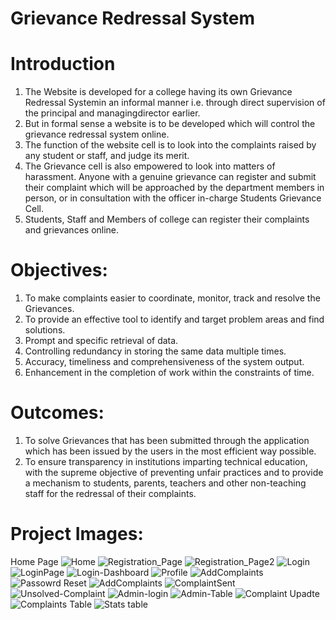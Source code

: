 # Grievance Redressal System

# Introduction
1. The Website is developed for a college having its own Grievance Redressal Systemin an informal manner i.e. through direct supervision of the principal and managingdirector earlier. 
2.  But in formal sense a website is to be developed which will control the grievance redressal system online. 
3.	The function of the website cell is to look into the complaints raised by any student or staff, and judge its merit. 
4.	The Grievance cell is also empowered to look into matters of harassment. Anyone with a genuine grievance can register and submit their complaint which will be approached by the department members in person, or in consultation with the officer in-charge Students Grievance Cell. 
5.	Students, Staff and Members of college can register their complaints and grievances online.

# Objectives:
1.	To make complaints easier to coordinate, monitor, track and resolve the Grievances. 
2.	To provide an effective tool to identify and target problem areas and find solutions.
3.	Prompt and specific retrieval of data.
4.	Controlling redundancy in storing the same data multiple times.
5.	Accuracy, timeliness and comprehensiveness of the system output. 
6.	Enhancement in the completion of work within the constraints of time. 

# Outcomes:
1.	To solve Grievances that has been submitted through the application which has been issued by the users in the most efficient way possible.
2.	To ensure transparency in institutions imparting technical education, with the supreme objective of preventing unfair practices and to provide a mechanism to students, parents, teachers and other non-teaching staff for the redressal of their complaints.


# Project Images:
Home Page
![Home](https://user-images.githubusercontent.com/42907076/99896208-5fec7700-2cb4-11eb-96e2-9fc0ef58f76a.png)
![Registration_Page](https://user-images.githubusercontent.com/42907076/99896238-b35ec500-2cb4-11eb-856f-577c659af53c.png)
![Registration_Page2](https://user-images.githubusercontent.com/42907076/99896239-b5c11f00-2cb4-11eb-82bd-29569597d735.png)
![Login](https://user-images.githubusercontent.com/42907076/99896242-bce82d00-2cb4-11eb-9a63-96bc8aa6255a.png)
![LoginPage](https://user-images.githubusercontent.com/42907076/99896247-c07bb400-2cb4-11eb-9024-a15f9772f98b.png)
![Login-Dashboard](https://user-images.githubusercontent.com/42907076/99896252-ca9db280-2cb4-11eb-8962-629f1ebbffe1.png)
![Profile](https://user-images.githubusercontent.com/42907076/99896257-d25d5700-2cb4-11eb-85f8-a8c5466e67d4.png)
![AddComplaints](https://user-images.githubusercontent.com/42907076/99896259-d7220b00-2cb4-11eb-97a0-28efea307cc3.png)
![Passowrd Reset](https://user-images.githubusercontent.com/42907076/99896262-da1cfb80-2cb4-11eb-8f61-6a286715e3fa.png)
![AddComplaints](https://user-images.githubusercontent.com/42907076/99896267-e903ae00-2cb4-11eb-8f2c-9b18eda6f612.png)
![ComplaintSent](https://user-images.githubusercontent.com/42907076/99896270-ebfe9e80-2cb4-11eb-969f-2abf2d0984e5.png)
![Unsolved-Complaint](https://user-images.githubusercontent.com/42907076/99896273-f325ac80-2cb4-11eb-86fa-4fefdb158e92.png)
![Admin-login](https://user-images.githubusercontent.com/42907076/99896297-41d34680-2cb5-11eb-8d14-116c7a465d0c.png)
![Admin-Table](https://user-images.githubusercontent.com/42907076/99896298-44ce3700-2cb5-11eb-9881-ccf5563d1def.png)
![Complaint Upadte](https://user-images.githubusercontent.com/42907076/99896299-47309100-2cb5-11eb-8330-98a8cd06f436.png)
![Complaints Table](https://user-images.githubusercontent.com/42907076/99896301-4ef03580-2cb5-11eb-9196-833bcef98066.png)
![Stats table](https://user-images.githubusercontent.com/42907076/99896303-5283bc80-2cb5-11eb-9b09-78710408c7f8.png)
